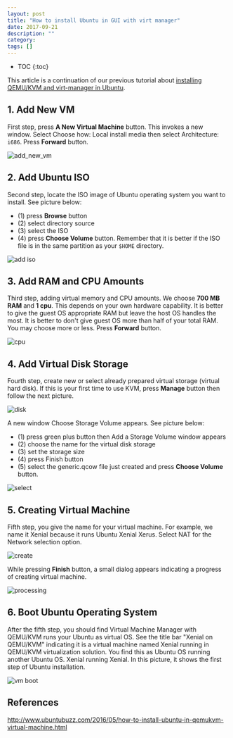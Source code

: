 ```yaml
---
layout: post
title: "How to install Ubuntu in GUI with virt manager"
date: 2017-09-21
description: ""
category: 
tags: []
---
```

* TOC
{:toc}

This article is a continuation of our previous tutorial about [installing QEMU/KVM and virt-manager in Ubuntu]({{site.url}}/2017/09/27/how-to-install-qemu-kvm-qemu-kvm-and-gui-virt-manager-in-ubuntu.html).

## 1. Add New VM

First step, press **A New Virtual Machine** button. This invokes a new window. Select Choose how: Local install media then select Architecture: `i686`. Press **Forward** button. 

![add_new_vm]({{site.url}}/images/add_new_vm.png)

## 2. Add Ubuntu ISO

Second step, locate the ISO image of Ubuntu operating system you want to install. See picture below: 
- (1) press **Browse** button
- (2) select directory source
- (3) select the ISO
- (4) press **Choose Volume** button. 
Remember that it is better if the ISO file is in the same partition as your `$HOME` directory.

![add iso]({{site.url}}/images/add_iso.png)

## 3. Add RAM and CPU Amounts

Third step, adding virtual memory and CPU amounts. We choose **700 MB RAM** and **1 cpu**. This depends on your own hardware capability. It is better to give the guest OS appropriate RAM but leave the host OS handles the most. It is better to don't give guest OS more than half of your total RAM. You may choose more or less. Press **Forward** button. 

![cpu]({{site.url}}/images/cpu.png)

## 4. Add Virtual Disk Storage

Fourth step, create new or select already prepared virtual storage (virtual hard disk). If this is your first time to use KVM, press **Manage** button then follow the next picture.

![disk]({{site.url}}/images/disk.png)

A new window Choose Storage Volume appears. See picture below:

- (1) press green plus button then Add a Storage Volume window appears
- (2) choose the name for the virtual disk storage
- (3) set the storage size
- (4) press Finish button
- (5) select the generic.qcow file just created and press **Choose Volume** button.

![select]({{site.url}}/images/select.png)

## 5. Creating Virtual Machine

Fifth step, you give the name for your virtual machine. For example, we name it Xenial because it runs Ubuntu Xenial Xerus. Select NAT for the Network selection option. 

![create]({{site.url}}/images/create.png)

While pressing **Finish** button, a small dialog appears indicating a progress of creating virtual machine. 

![processing]({{site.url}}/images/processing.png)

## 6. Boot Ubuntu Operating System

After the fifth step, you should find Virtual Machine Manager with QEMU/KVM runs your Ubuntu as virtual OS. See the title bar "Xenial on QEMU/KVM" indicating it is a virtual machine named Xenial running in QEMU/KVM virtualization solution. You find this as Ubuntu OS running another Ubuntu OS. Xenial running Xenial. In this picture, it shows the first step of Ubuntu installation. 

![vm boot]({{site.url}}/images/vm_boot.png)


## References

http://www.ubuntubuzz.com/2016/05/how-to-install-ubuntu-in-qemukvm-virtual-machine.html
